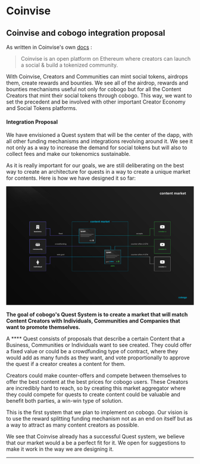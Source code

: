 # Coinvise

## Coinvise and cobogo integration proposal

As written in Coinvise's own [docs](https://coinvise.notion.site/About-5fb7ccf93bbe4257bde71a5be73537be) :

> Coinvise is an open platform on Ethereum where creators can launch a social & build a tokenized community.

With Coinvise, Creators and Communities can mint social tokens, airdrops them,  create rewards and bounties. We see all of the airdrop, rewards and bounties mechanisms useful not only for cobogo but for all the Content Creators that mint their social tokens through cobogo. This way, we want to set the precedent and be involved with other important Creator Economy and Social Tokens platforms.

#### Integration Proposal

We have envisioned a Quest system that will be the center of the dapp, with all other funding mechanisms and integrations revolving around it. We see it not only as a way to increase the demand for social tokens but will also to collect fees and make our tokenomics sustainable.

As it is really important for our goals, we are still deliberating on the best way to create an architecture for quests in a way to create a unique market for contents. Here is how we have designed it so far:

![](../../.gitbook/assets/content-market.png)

**The goal of cobogo's Quest System is to create a market that will match Content Creators with Individuals, Communities and Companies that want to promote themselves.**

A **** Quest consists of proposals that describe a certain Content that a Business, Communities or Individuals want to see created. They could offer a fixed value or could be a crowdfunding type of contract, where they would add as many funds as they want, and vote proportionally to approve the quest if a creator creates a content for them.

Creators could make counter-offers and compete between themselves to offer the best content at the best prices for cobogo users. These Creators are incredibly hard to reach, so by creating this market aggregator where they could compete for quests to create content could be valuable and benefit both parties, a win-win type of solution.

This is the first system that we plan to implement on cobogo. Our vision is to use the reward splitting funding mechanism not as an end on itself but as a way to attract as many content creators as possible.&#x20;

We see that Coinvise already has a successful Quest system, we believe that our market would a be a perfect fit for it. We open for suggestions to make it work in the way we are designing it.

****

